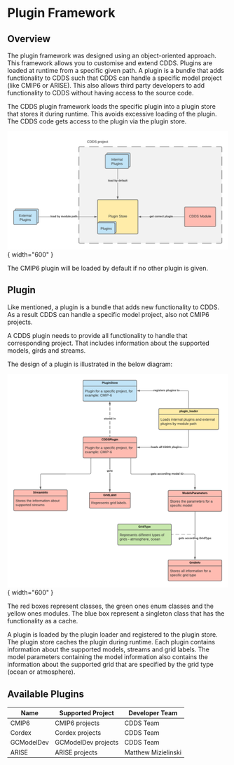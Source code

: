 # Plugin Framework

## Overview

The plugin framework was designed using an object-oriented approach. This framework allows you to customise and extend CDDS. 
Plugins are loaded at runtime from a specific given path. A plugin is a bundle that adds functionality to CDDS such that 
CDDS can handle a specific model project (like CMIP6 or ARISE). This also allows third party developers to add functionality 
to CDDS without having access to the source code. 

The CDDS plugin framework loads the specific plugin into a plugin store that stores it during runtime. This avoids excessive 
loading of the plugin. The CDDS code gets access to the plugin via the plugin store.

![Plugin Overview](images/plugins-overview.png){ width="600" }

The CMIP6 plugin will be loaded by default if no other plugin is given.

## Plugin

Like mentioned, a plugin is a bundle that adds new functionality to CDDS. As a result CDDS can handle a specific model project, 
also not CMIP6 projects.

A CDDS plugin needs to provide all functionality to handle that corresponding project. That includes information about the 
supported models, girds and streams.

The design of a plugin is illustrated in the below diagram:

![Plugin Structure](images/plugins-structure.png){ width="600" }

The red boxes represent classes, the green ones enum classes and the yellow ones modules. The blue box represent a singleton 
class that has the functionality as a cache.

A plugin is loaded by the plugin loader and registered to the plugin store. The plugin store caches the plugin during runtime. 
Each plugin contains information about the supported models, streams and grid labels. The model parameters containing the 
model information also contains the information about the supported grid that are specified by the grid type (ocean or atmosphere).

## Available Plugins

| Name       | Supported Project   | Developer Team      |
|------------|---------------------|---------------------|
| CMIP6      | CMIP6 projects      | CDDS Team           |
| Cordex     | Cordex projects     | CDDS Team           |
| GCModelDev | GCModelDev projects | CDDS Team           |
| ARISE      | ARISE projects      | Matthew Mizielinski |